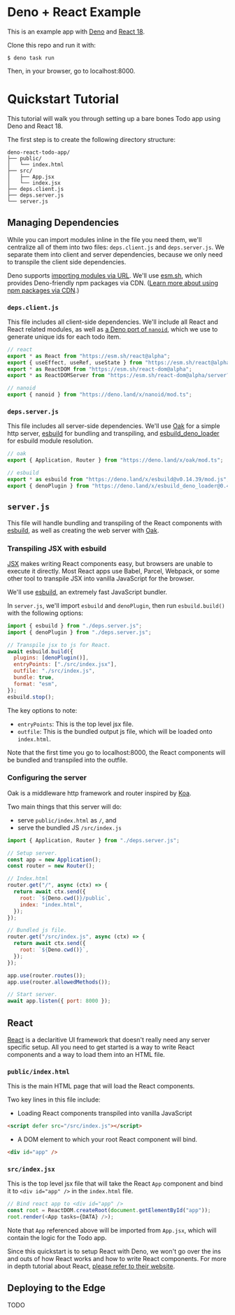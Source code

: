 # Deno + React Example

This is an example app with [Deno](https://github.com/denoland/deno) and
[React 18](https://github.com/facebook/react).

Clone this repo and run it with:

```
$ deno task run
```

Then, in your browser, go to localhost:8000.

# Quickstart Tutorial

This tutorial will walk you through setting up a bare bones Todo app using Deno
and React 18.

The first step is to create the following directory structure:

```
deno-react-todo-app/
├── public/
│   └── index.html
├── src/
│   ├── App.jsx
│   └── index.jsx
├── deps.client.js
├── deps.server.js
└── server.js
```

## Managing Dependencies

While you can import modules inline in the file you need them, we'll centralize
all of them into two files: `deps.client.js` and `deps.server.js`. We separate
them into client and server dependencies, because we only need to transpile the
client side dependencies.

Deno supports
[importing modules via URL](https://deno.land/manual/linking_to_external_code).
We'll use [esm.sh](https://esm.sh/), which provides Deno-friendly npm packages
via CDN.
([Learn more about using npm packages via CDN](https://deno.land/manual/node/cdns).)

### `deps.client.js`

This file includes all client-side dependencies. We'll include all React and
React related modules, as well as
[a Deno port of `nanoid`](https://deno.land/x/nanoid@v3.0.0), which we use to
generate unique ids for each todo item.

```js
// react
export * as React from "https://esm.sh/react@alpha";
export { useEffect, useRef, useState } from "https://esm.sh/react@alpha";
export * as ReactDOM from "https://esm.sh/react-dom@alpha";
export * as ReactDOMServer from "https://esm.sh/react-dom@alpha/server?dev";

// nanoid
export { nanoid } from "https://deno.land/x/nanoid/mod.ts";
```

### `deps.server.js`

This file includes all server-side dependencies. We'll use
[Oak](https://github.com/oakserver/oak) for a simple http server,
[esbuild](https://github.com/evanw/esbuild) for bundling and transpiling, and
[esbuild_deno_loader](https://github.com/lucacasonato/esbuild_deno_loader) for
esbuild module resolution.

```js
// oak
export { Application, Router } from "https://deno.land/x/oak/mod.ts";

// esbuild
export * as esbuild from "https://deno.land/x/esbuild@v0.14.39/mod.js";
export { denoPlugin } from "https://deno.land/x/esbuild_deno_loader@0.4.3/mod.ts";
```

## `server.js`

This file will handle bundling and transpiling of the React components with
[esbuild](https://github.com/evanw/esbuild), as well as creating the web server
with [Oak](https://github.com/oakserver/oak).

### Transpiling JSX with esbuild

[JSX](https://reactjs.org/docs/introducing-jsx.html) makes writing React
components easy, but browsers are unable to execute it directly. Most React apps
use Babel, Parcel, Webpack, or some other tool to transpile JSX into vanilla
JavaScript for the browser.

We'll use [esbuild](https://github.com/evanw/esbuild), an extremely fast
JavaScript bundler.

In `server.js`, we'll import `esbuild` and `denoPlugin`, then run
`esbuild.build()` with the following options:

```js
import { esbuild } from "./deps.server.js";
import { denoPlugin } from "./deps.server.js";

// Transpile jsx to js for React.
await esbuild.build({
  plugins: [denoPlugin()],
  entryPoints: ["./src/index.jsx"],
  outfile: "./src/index.js",
  bundle: true,
  format: "esm",
});
esbuild.stop();
```

The key options to note:

- `entryPoints`: This is the top level jsx file.
- `outfile`: This is the bundled output js file, which will be loaded onto
  `index.html`.

Note that the first time you go to localhost:8000, the React components will be
bundled and transpiled into the outfile.

### Configuring the server

Oak is a middleware http framework and router inspired by
[Koa](https://github.com/koajs/koa).

Two main things that this server will do:

- serve `public/index.html` as `/`, and
- serve the bundled JS `/src/index.js`

```js
import { Application, Router } from "./deps.server.js";

// Setup server.
const app = new Application();
const router = new Router();

// Index.html
router.get("/", async (ctx) => {
  return await ctx.send({
    root: `${Deno.cwd()}/public`,
    index: "index.html",
  });
});

// Bundled js file.
router.get("/src/index.js", async (ctx) => {
  return await ctx.send({
    root: `${Deno.cwd()}`,
  });
});

app.use(router.routes());
app.use(router.allowedMethods());

// Start server.
await app.listen({ port: 8000 });
```

## React

[React](https://reactjs.org/) is a declaritive UI framework that doesn't really
need any server specific setup. All you need to get started is a way to write
React components and a way to load them into an HTML file.

### `public/index.html`

This is the main HTML page that will load the React components.

Two key lines in this file include:

- Loading React components transpiled into vanilla JavaScript

```html
<script defer src="/src/index.js"></script>
```

- A DOM element to which your root React component will bind.

```html
<div id="app" />
```

### `src/index.jsx`

This is the top level jsx file that will take the React `App` component and bind
it to `<div id="app" />` in the `index.html` file.

```js
// Bind react app to <div id="app" />
const root = ReactDOM.createRoot(document.getElementById("app"));
root.render(<App tasks={DATA} />);
```

Note that `App` referenced above will be imported from `App.jsx`, which will
contain the logic for the Todo app.

Since this quickstart is to setup React with Deno, we won't go over the ins and
outs of how React works and how to write React components. For more in depth
tutorial about React,
[please refer to their website](https://reactjs.org/tutorial/tutorial.html).

## Deploying to the Edge

TODO
